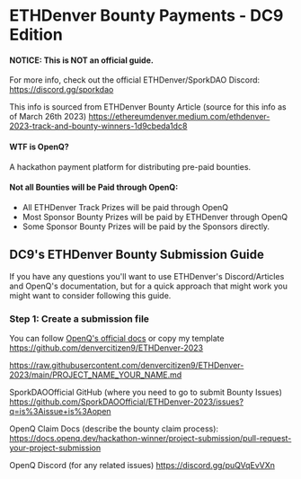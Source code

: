 # ETHDenver Bounty Payments - DC9 Edition

#### NOTICE: This is NOT an official guide.  

For more info, check out the official ETHDenver/SporkDAO Discord:
	https://discord.gg/sporkdao

This info is sourced from ETHDenver Bounty Article (source for this info as of March 26th 2023)
	https://ethereumdenver.medium.com/ethdenver-2023-track-and-bounty-winners-1d9cbeda1dc8

#### WTF is OpenQ?
A hackathon payment platform for distributing pre-paid bounties.

#### Not all Bounties will be Paid through OpenQ:
 - All ETHDenver Track Prizes will be paid through OpenQ
 - Most Sponsor Bounty Prizes will be paid by ETHDenver through OpenQ
 - Some Sponsor Bounty Prizes will be paid by the Sponsors directly.

## DC9's ETHDenver Bounty Submission Guide  

If you have any questions you'll want to use ETHDenver's Discord/Articles and OpenQ's documentation, but for a quick approach that might work you might want to consider following this guide.

### Step 1: Create a submission file

You can follow [OpenQ's official docs](https://docs.openq.dev/hackathon-winner/project-submission/pull-request-your-project-submission) or copy my template
https://github.com/denvercitizen9/ETHDenver-2023

https://raw.githubusercontent.com/denvercitizen9/ETHDenver-2023/main/PROJECT_NAME_YOUR_NAME.md


	



	
SporkDAOOfficial GitHub (where you need to go to submit Bounty Issues)
	https://github.com/SporkDAOOfficial/ETHDenver-2023/issues?q=is%3Aissue+is%3Aopen

OpenQ Claim Docs (describe the bounty claim process):
	https://docs.openq.dev/hackathon-winner/project-submission/pull-request-your-project-submission

OpenQ Discord (for any related issues)
	https://discord.gg/puQVqEvVXn
	
	
	
	
	